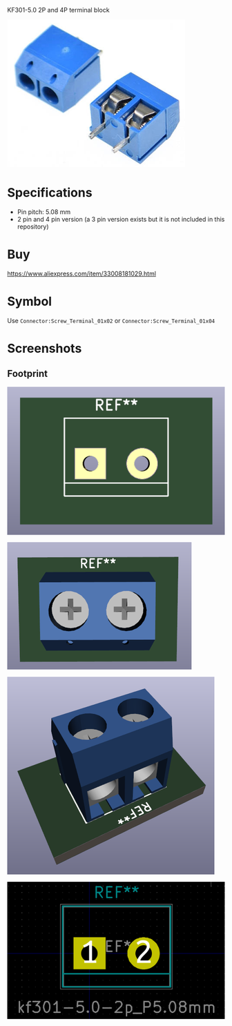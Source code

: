 KF301-5.0 2P and 4P terminal block

![Picture](images/picture.jpg)

# Specifications
- Pin pitch: 5.08 mm
- 2 pin and 4 pin version (a 3 pin version exists but it is not included in this repository)

# Buy
https://www.aliexpress.com/item/33008181029.html

# Symbol
Use `Connector:Screw_Terminal_01x02` or `Connector:Screw_Terminal_01x04`

# Screenshots

## Footprint
![3D silk](images/3d_silk.png)

![3D top](images/3d_top.png)

![3D view](images/3d_view.png)

![Footprint](images/footprint.png)
